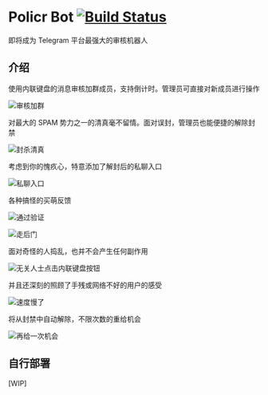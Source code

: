# Policr Bot [![Build Status](https://github-ci.bluerain.io/api/badges/Hentioe/policr/status.svg)](https://github-ci.bluerain.io/Hentioe/policr)

即将成为 Telegram 平台最强大的审核机器人

## 介绍

使用内联键盘的消息审核加群成员，支持倒计时。管理员可直接对新成员进行操作

![审核加群](https://github.com/Hentioe/policr/raw/master/.policr/1.png)

对最大的 SPAM 势力之一的清真毫不留情。面对误封，管理员也能便捷的解除封禁

![封杀清真](https://github.com/Hentioe/policr/raw/master/.policr/2.png)

考虑到你的愧疚心，特意添加了解封后的私聊入口

![私聊入口](https://github.com/Hentioe/policr/raw/master/.policr/2.1.png)

各种搞怪的买萌反馈

![通过验证](https://github.com/Hentioe/policr/raw/master/.policr/3.png)

![走后门](https://github.com/Hentioe/policr/raw/master/.policr/3.1.png)

面对奇怪的人捣乱，也并不会产生任何副作用

![无关人士点击内联键盘按钮](https://github.com/Hentioe/policr/raw/master/.policr/4.png)

并且还深刻的照顾了手残或网络不好的用户的感受

![速度慢了](https://github.com/Hentioe/policr/raw/master/.policr/5.png)

将从封禁中自动解除，不限次数的重给机会

![再给一次机会](https://github.com/Hentioe/policr/raw/master/.policr/6.png)

## 自行部署

[WIP]
